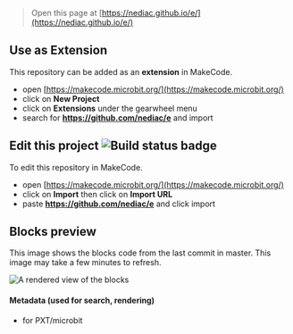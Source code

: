 
> Open this page at [https://nediac.github.io/e/](https://nediac.github.io/e/)

## Use as Extension

This repository can be added as an **extension** in MakeCode.

* open [https://makecode.microbit.org/](https://makecode.microbit.org/)
* click on **New Project**
* click on **Extensions** under the gearwheel menu
* search for **https://github.com/nediac/e** and import

## Edit this project ![Build status badge](https://github.com/nediac/e/workflows/MakeCode/badge.svg)

To edit this repository in MakeCode.

* open [https://makecode.microbit.org/](https://makecode.microbit.org/)
* click on **Import** then click on **Import URL**
* paste **https://github.com/nediac/e** and click import

## Blocks preview

This image shows the blocks code from the last commit in master.
This image may take a few minutes to refresh.

![A rendered view of the blocks](https://github.com/nediac/e/raw/master/.github/makecode/blocks.png)

#### Metadata (used for search, rendering)

* for PXT/microbit
<script src="https://makecode.com/gh-pages-embed.js"></script><script>makeCodeRender("{{ site.makecode.home_url }}", "{{ site.github.owner_name }}/{{ site.github.repository_name }}");</script>
